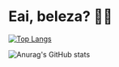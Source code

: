 # Eai, beleza? 🤙🏻

[![Top Langs](https://github-readme-stats.vercel.app/api/top-langs/?username=GiovannyFialho&layout=compact&theme=radical)](https://github.com/anuraghazra/github-readme-stats)

![Anurag's GitHub stats](https://github-readme-stats.vercel.app/api?username=GiovannyFialho&show_icons=true&theme=radical)

